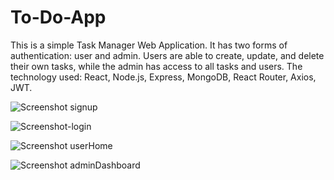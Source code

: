 # To-Do-App
 
This is a simple Task Manager Web Application. It has two forms of authentication: user and admin. Users are able to create, update, and delete their own tasks, while the admin has access to all tasks and users.
The technology used: React, Node.js, Express, MongoDB, React Router, Axios, JWT.

![Screenshot signup](https://github.com/Najadaa/To-Do-Application/assets/150595205/b498e247-923c-476a-812a-77960de41e74)

![Screenshot-login](https://github.com/Najadaa/To-Do-Application/assets/150595205/001e4e06-ecb3-4a27-afa7-8a5536fc4080)

![Screenshot userHome](https://github.com/Najadaa/To-Do-Application/assets/150595205/da95d92b-aa06-4fc9-ac49-d3d2bd69b50f)

![Screenshot adminDashboard](https://github.com/Najadaa/To-Do-Application/assets/150595205/597cf008-d004-4a7e-be54-6e42faf8649a)
